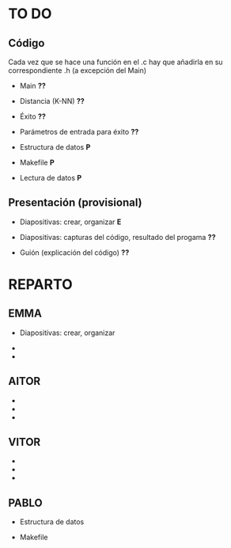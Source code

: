 # TO DO

## Código

Cada vez que se hace una función en el .c hay que añadirla en su correspondiente .h (a excepción del Main)

- Main **??**

- Distancia (K-NN) **??**

- Éxito **??**

- Parámetros de entrada para éxito **??**

- Estructura de datos **P**

- Makefile **P**

- Lectura de datos **P**


## Presentación (provisional)

- Diapositivas: crear, organizar **E**

- Diapositivas: capturas del código, resultado del progama **??**

- Guión (explicación del código) **??**


# REPARTO

## EMMA

- Diapositivas: crear, organizar

- 

- 

## AITOR

- 

- 

- 

## VITOR

- 

- 

- 

## PABLO

- Estructura de datos

- Makefile